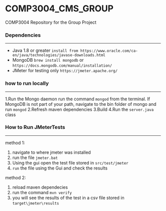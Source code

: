 # COMP3004_CMS_GROUP
COMP3004 Repository for the Group Project

### Dependencies

-----------------------
- Java 1.8 or greater `install from https://www.oracle.com/ca-en/java/technologies/javase-downloads.html`
- MongoDB `brew install mongodb` or `https://docs.mongodb.com/manual/installation/`
- JMeter for testing only `https://jmeter.apache.org/`
### how to run locally 

--------------------
1.Run the Mongo daemon run the command `mongod` from the terminal. If MongoDB is not part of your path, navigate to the bin folder of mongo and run `mongod`
2.Refresh maven dependencies
3.Build 
4.Run the `server.java` class

### How to Run JMeterTests

---------------------

method 1: 
1. navigate to where jmeter was installed
2. run the file `jmeter.bat`
3. Using the gui open the test file stored in `src/test/jmeter`
4. `run` the file using the Gui and check the results 

method 2: 
1. reload maven dependecies
2. run the command `mvn verify`
3. you will see the results of the test in a csv file stored in `target\jmeter\results`
